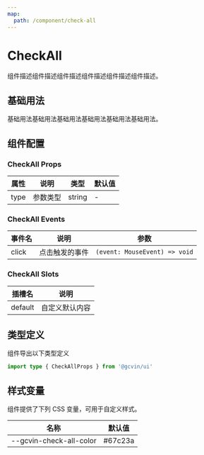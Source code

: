```yaml
---
map:
  path: /component/check-all
---
```


# CheckAll

组件描述组件描述组件描述组件描述组件描述组件描述。

## 基础用法

基础用法基础用法基础用法基础用法基础用法基础用法。

<demo src="./__demos__/basic.vue"></demo>

## 组件配置

### CheckAll Props

| 属性 | 说明     | 类型   | 默认值 |
| ---- | -------- | ------ | ------ |
| type | 参数类型 | string | -      |

### CheckAll Events

| 事件名 | 说明           | 参数                          |
| ------ | -------------- | ----------------------------- |
| click  | 点击触发的事件 | `(event: MouseEvent) => void` |

### CheckAll Slots

| 插槽名  | 说明           |
| ------- | -------------- |
| default | 自定义默认内容 |

## 类型定义

组件导出以下类型定义

```ts
import type { CheckAllProps } from '@gcvin/ui'
```

## 样式变量

组件提供了下列 CSS 变量，可用于自定义样式。

| 名称                          | 默认值  |
| ----------------------------- | ------- |
| --gcvin-check-all-color         | #67c23a |
